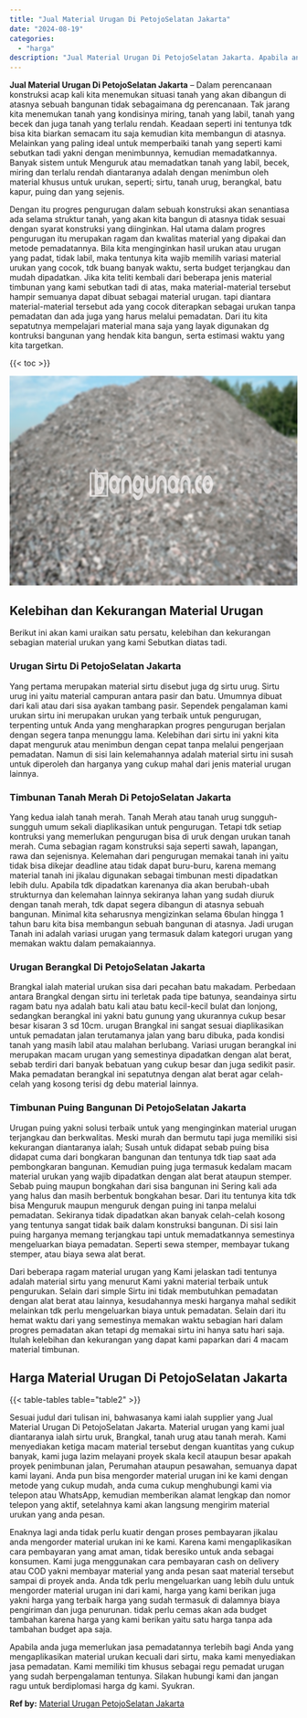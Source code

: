 ```yaml
---
title: "Jual Material Urugan Di PetojoSelatan Jakarta"
date: "2024-08-19"
categories: 
  - "harga"
description: "Jual Material Urugan Di PetojoSelatan Jakarta. Apabila anda juga memerlukan jasa pemadatannya terlebih bagi Anda yang mengaplikasikan material urukan kecuali..."
---
```


**Jual Material Urugan Di PetojoSelatan Jakarta** – Dalam perencanaan konstruksi acap kali kita menemukan situasi tanah yang akan dibangun di atasnya sebuah bangunan tidak sebagaimana dg perencanaan. Tak jarang kita menemukan tanah yang kondisinya miring, tanah yang labil, tanah yang becek dan juga tanah yang terlalu rendah. Keadaan seperti ini tentunya tdk bisa kita biarkan semacam itu saja kemudian kita membangun di atasnya. Melainkan yang paling ideal untuk memperbaiki tanah yang seperti kami sebutkan tadi yakni dengan menimbunnya, kemudian memadatkannya. Banyak sistem untuk Menguruk atau memadatkan tanah yang labil, becek, miring dan terlalu rendah diantaranya adalah dengan menimbun oleh material khusus untuk urukan, seperti; sirtu, tanah urug, berangkal, batu kapur, puing dan yang sejenis.

Dengan itu progres pengurugan dalam sebuah konstruksi akan senantiasa ada selama struktur tanah, yang akan kita bangun di atasnya tidak sesuai dengan syarat konstruksi yang diinginkan. Hal utama dalam progres pengurugan itu merupakan ragam dan kwalitas material yang dipakai dan metode pemadatannya. Bila kita menginginkan hasil urukan atau urugan yang padat, tidak labil, maka tentunya kita wajib memilih variasi material urukan yang cocok, tdk buang banyak waktu, serta budget terjangkau dan mudah dipadatkan. Jika kita teliti kembali dari beberapa jenis material timbunan yang kami sebutkan tadi di atas, maka material-material tersebut hampir semuanya dapat dibuat sebagai material urugan. tapi diantara material-material tersebut ada yang cocok diterapkan sebagai urukan tanpa pemadatan dan ada juga yang harus melalui pemadatan. Dari itu kita sepatutnya mempelajari material mana saja yang layak digunakan dg kontruksi bangunan yang hendak kita bangun, serta estimasi waktu yang kita targetkan.

{{< toc >}}

![Jual Material Urugan Di PetojoSelatan Jakarta](/images/jual-urugan-41.png)

## Kelebihan dan Kekurangan Material Urugan

Berikut ini akan kami uraikan satu persatu, kelebihan dan kekurangan sebagian material urukan yang kami Sebutkan diatas tadi.

### Urugan Sirtu Di PetojoSelatan Jakarta

Yang pertama merupakan material sirtu disebut juga dg sirtu urug. Sirtu urug ini yaitu material campuran antara pasir dan batu. Umumnya dibuat dari kali atau dari sisa ayakan tambang pasir. Sependek pengalaman kami urukan sirtu ini merupakan urukan yang terbaik untuk pengurugan, terpenting untuk Anda yang mengharapkan progres pengurugan berjalan dengan segera tanpa menunggu lama. Kelebihan dari sirtu ini yakni kita dapat menguruk atau menimbun dengan cepat tanpa melalui pengerjaan pemadatan. Namun di sisi lain kelemahannya adalah material sirtu ini susah untuk diperoleh dan harganya yang cukup mahal dari jenis material urugan lainnya.

### Timbunan Tanah Merah Di PetojoSelatan Jakarta

Yang kedua ialah tanah merah. Tanah Merah atau tanah urug sungguh-sungguh umum sekali diaplikasikan untuk pengurugan. Tetapi tdk setiap kontruksi yang memerlukan pengurugan bisa di uruk dengan urukan tanah merah. Cuma sebagian ragam konstruksi saja seperti sawah, lapangan, rawa dan sejenisnya. Kelemahan dari pengurugan memakai tanah ini yaitu tidak bisa dikejar deadline atau tidak dapat buru-buru, karena memang material tanah ini jikalau digunakan sebagai timbunan mesti dipadatkan lebih dulu. Apabila tdk dipadatkan karenanya dia akan berubah-ubah strukturnya dan kelemahan lainnya sekiranya lahan yang sudah diuruk dengan tanah merah, tdk dapat segera dibangun di atasnya sebuah bangunan. Minimal kita seharusnya mengizinkan selama 6bulan hingga 1 tahun baru kita bisa membangun sebuah bangunan di atasnya. Jadi urugan Tanah ini adalah variasi urugan yang termasuk dalam kategori urugan yang memakan waktu dalam pemakaiannya.

### Urugan Berangkal Di PetojoSelatan Jakarta

Brangkal ialah material urukan sisa dari pecahan batu makadam. Perbedaan antara Brangkal dengan sirtu ini terletak pada tipe batunya, seandainya sirtu ragam batu nya adalah batu kali atau batu kecil-kecil bulat dan lonjong, sedangkan berangkal ini yakni batu gunung yang ukurannya cukup besar besar kisaran 3 sd 10cm. urugan Brangkal ini sangat sesuai diaplikasikan untuk pemadatan jalan terutamanya jalan yang baru dibuka, pada kondisi tanah yang masih labil atau malahan berlubang. Variasi urugan berangkal ini merupakan macam urugan yang semestinya dipadatkan dengan alat berat, sebab terdiri dari banyak bebatuan yang cukup besar dan juga sedikit pasir. Maka pemadatan berangkal ini sepatutnya dengan alat berat agar celah-celah yang kosong terisi dg debu material lainnya.

### Timbunan Puing Bangunan Di PetojoSelatan Jakarta

Urugan puing yakni solusi terbaik untuk yang menginginkan material urugan terjangkau dan berkwalitas. Meski murah dan bermutu tapi juga memiliki sisi kekurangan diantaranya ialah; Susah untuk didapat sebab puing bisa didapat cuma dari bongkaran bangunan dan tentunya tdk tiap saat ada pembongkaran bangunan. Kemudian puing juga termasuk kedalam macam material urukan yang wajib dipadatkan dengan alat berat ataupun stemper. Sebab puing maupun bongkahan dari sisa bangunan ini Sering kali ada yang halus dan masih berbentuk bongkahan besar. Dari itu tentunya kita tdk bisa Menguruk maupun menguruk dengan puing ini tanpa melalui pemadatan. Sekiranya tidak dipadatkan akan banyak celah-celah kosong yang tentunya sangat tidak baik dalam konstruksi bangunan. Di sisi lain puing harganya memang terjangkau tapi untuk memadatkannya semestinya mengeluarkan biaya pemadatan. Seperti sewa stemper, membayar tukang stemper, atau biaya sewa alat berat.

Dari beberapa ragam material urugan yang Kami jelaskan tadi tentunya adalah material sirtu yang menurut Kami yakni material terbaik untuk pengurukan. Selain dari simple Sirtu ini tidak membutuhkan pemadatan dengan alat berat atau lainnya, kesudahannya meski harganya mahal sedikit melainkan tdk perlu mengeluarkan biaya untuk pemadatan. Selain dari itu hemat waktu dari yang semestinya memakan waktu sebagian hari dalam progres pemadatan akan tetapi dg memakai sirtu ini hanya satu hari saja. Itulah kelebihan dan kekurangan yang dapat kami paparkan dari 4 macam material timbunan.

## Harga Material Urugan Di PetojoSelatan Jakarta

{{< table-tables table="table2" >}}

Sesuai judul dari tulisan ini, bahwasanya kami ialah supplier yang Jual Material Urugan Di PetojoSelatan Jakarta. Material urugan yang kami jual diantaranya ialah sirtu uruk, Brangkal, tanah urug atau tanah merah. Kami menyediakan ketiga macam material tersebut dengan kuantitas yang cukup banyak, kami juga lazim melayani proyek skala kecil ataupun besar apakah proyek penimbunan jalan, Perumahan ataupun pesawahan, semuanya dapat kami layani. Anda pun bisa mengorder material urugan ini ke kami dengan metode yang cukup mudah, anda cuma cukup menghubungi kami via telepon atau WhatsApp, kemudian memberikan alamat lengkap dan nomor telepon yang aktif, setelahnya kami akan langsung mengirim material urukan yang anda pesan.

Enaknya lagi anda tidak perlu kuatir dengan proses pembayaran jikalau anda mengorder material urukan ini ke kami. Karena kami mengaplikasikan cara pembayaran yang amat aman, tidak beresiko untuk anda sebagai konsumen. Kami juga menggunakan cara pembayaran cash on delivery atau COD yakni membayar material yang anda pesan saat material tersebut sampai di proyek anda. Anda tdk perlu mengeluarkan uang lebih dulu untuk mengorder material urugan ini dari kami, harga yang kami berikan juga yakni harga yang terbaik harga yang sudah termasuk di dalamnya biaya pengiriman dan juga penurunan. tidak perlu cemas akan ada budget tambahan karena harga yang kami berikan yaitu satu harga tanpa ada tambahan budget apa saja.

Apabila anda juga memerlukan jasa pemadatannya terlebih bagi Anda yang mengaplikasikan material urukan kecuali dari sirtu, maka kami menyediakan jasa pemadatan. Kami memiliki tim khusus sebagai regu pemadat urugan yang sudah berpengalaman tentunya. Silakan hubungi kami dan jangan ragu untuk berdiplomasi harga dg kami. Syukran.

**Ref by:** [Material Urugan PetojoSelatan Jakarta](https://id.wikipedia.org/wiki/Material)
